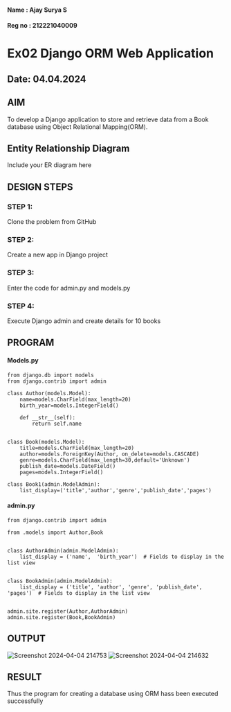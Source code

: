 #### Name : Ajay Surya S
#### Reg no : 212221040009

# Ex02 Django ORM Web Application
## Date: 04.04.2024

## AIM
To develop a Django application to store and retrieve data from a Book database using Object Relational Mapping(ORM).

## Entity Relationship Diagram

Include your ER diagram here

## DESIGN STEPS

### STEP 1:
Clone the problem from GitHub

### STEP 2:
Create a new app in Django project

### STEP 3:
Enter the code for admin.py and models.py

### STEP 4:
Execute Django admin and create details for 10 books

## PROGRAM

#### Models.py
```
from django.db import models
from django.contrib import admin

class Author(models.Model):
    name=models.CharField(max_length=20)
    birth_year=models.IntegerField()

    def __str__(self):
        return self.name


class Book(models.Model):
    title=models.CharField(max_length=20)
    author=models.ForeignKey(Author, on_delete=models.CASCADE)
    genre=models.CharField(max_length=30,default='Unknown')
    publish_date=models.DateField()
    pages=models.IntegerField()

class Book1(admin.ModelAdmin):
    list_display=('title','author','genre','publish_date','pages')
```
#### admin.py
```
from django.contrib import admin

from .models import Author,Book


class AuthorAdmin(admin.ModelAdmin):
    list_display = ('name',  'birth_year')  # Fields to display in the list view
    

class BookAdmin(admin.ModelAdmin):
    list_display = ('title', 'author', 'genre', 'publish_date', 'pages')  # Fields to display in the list view


admin.site.register(Author,AuthorAdmin)
admin.site.register(Book,BookAdmin)

```

## OUTPUT

![Screenshot 2024-04-04 214753](https://github.com/AjaysuryaS/ORM-Web/assets/114158396/4be1265c-7df0-4594-ae19-2f20b25d049c)
![Screenshot 2024-04-04 214632](https://github.com/AjaysuryaS/ORM-Web/assets/114158396/5f11593f-98a5-4cbc-84f1-68fa74999010)





## RESULT
Thus the program for creating a database using ORM hass been executed successfully
